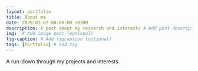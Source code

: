 ```yaml
---
layout: portfolio
title: About me
date: 2020-01-02 00:00:00 +0300
description: A post about my research and interests # Add post description (optional)
img:  # Add image post (optional)
fig-caption: # Add figcaption (optional)
tags: [Portfolio] # add tag
---
```

A run-down through my projects and interests.

